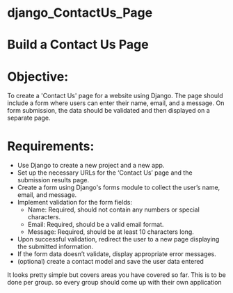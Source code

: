 # django_ContactUs_Page

# Build a Contact Us Page

# Objective:
To create a 'Contact Us' page for a website using Django. The page should include a form where users can enter their name, email, and a message. On form submission, the data should be validated and then displayed on a separate page.

# Requirements:
- Use Django to create a new project and a new app.
- Set up the necessary URLs for the ‘Contact Us’ page and the submission results page.
- Create a form using Django's forms module to collect the user’s name, email, and message.
- Implement validation for the form fields:
  - Name: Required, should not contain any numbers or special characters.
  - Email: Required, should be a valid email format.
  - Message: Required, should be at least 10 characters long.
- Upon successful validation, redirect the user to a new page displaying the submitted information.
- If the form data doesn’t validate, display appropriate error messages.
- (optional) create a contact model and save the user data entered


It looks pretty simple but covers areas you have covered so far. This is to be done per group. so every group should come up with their own application
